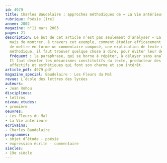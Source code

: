 ```yaml
---
id: 4979
title: Charles Baudelaire : approches méthodiques de « La Vie antérieure », 12
rubrique: Poésie [1re]
annee: 2002
magazine: n°11 mars 2003
pages: 21
description: Le but de cet article n’est pas seulement d’analyser « La Vie antérieure »,
  mais de montrer, à travers cet exemple, comment étudier efficacement un texte. Avant
  de mettre en forme un commentaire composé, une explication de texte ou une lecture
  méthodique, il faut trouver quelque chose à dire, pour éviter leur défaut le plus
  fréquent : la paraphrase, qui se borne à répéter, à délayer sans analyser ni expliquer.
  Il faut déceler les mécanismes constitutifs du texte, producteur des effets sémantiques,
  affectifs et esthétiques qui font son charme et son intérêt.
article_pdf: 4979.pdf
magazine_special: Baudelaire : Les Fleurs du Mal
revue: L’école des lettres des lycées
auteurs:
- Jean Rohou
disciplines:
- lettres
niveau_etudes:
- première
oeuvres:
- Les Fleurs du Mal
- La Vie antérieure
ecrivains:
- Charles Baudelaire
programmes:
- objet d’étude - poésie
- expression écrite - commentaire
siecles:
- 19e siècle
---
```

